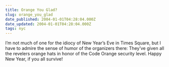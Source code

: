 ```yaml
---
title: Orange You Glad?
slug: orange_you_glad
date_published: 2004-01-01T04:28:04.000Z
date_updated: 2004-01-01T04:28:04.000Z
tags: nyc
---
```


I’m not much of one for the idiocy of New Year’s Eve in Times Square, but I have to admire the sense of humor of the organizers there: They’ve given all the revelers orange hats in honor of the Code Orange security level. Happy New Year, if you all survive!
